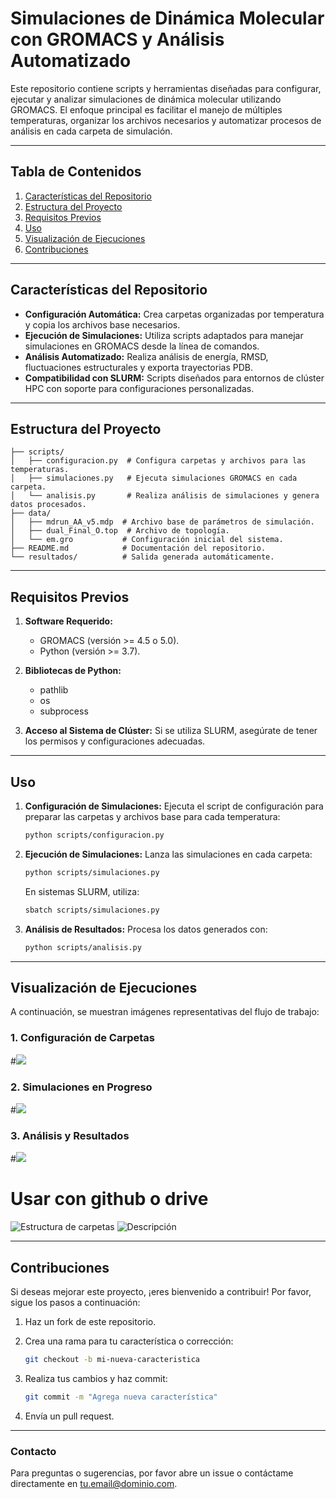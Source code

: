 
# Simulaciones de Dinámica Molecular con GROMACS y Análisis Automatizado

Este repositorio contiene scripts y herramientas diseñadas para configurar, ejecutar y analizar simulaciones de dinámica molecular utilizando GROMACS. El enfoque principal es facilitar el manejo de múltiples temperaturas, organizar los archivos necesarios y automatizar procesos de análisis en cada carpeta de simulación.

---

## Tabla de Contenidos

1. [Características del Repositorio](#caracteristicas-del-repositorio)
2. [Estructura del Proyecto](#estructura-del-proyecto)
3. [Requisitos Previos](#requisitos-previos)
4. [Uso](#uso)
5. [Visualización de Ejecuciones](#visualizacion-de-ejecuciones)
6. [Contribuciones](#contribuciones)

---

## Características del Repositorio

- **Configuración Automática:** Crea carpetas organizadas por temperatura y copia los archivos base necesarios.
- **Ejecución de Simulaciones:** Utiliza scripts adaptados para manejar simulaciones en GROMACS desde la línea de comandos.
- **Análisis Automatizado:** Realiza análisis de energía, RMSD, fluctuaciones estructurales y exporta trayectorias PDB.
- **Compatibilidad con SLURM:** Scripts diseñados para entornos de clúster HPC con soporte para configuraciones personalizadas.

---

## Estructura del Proyecto

```
├── scripts/
│   ├── configuracion.py  # Configura carpetas y archivos para las temperaturas.
│   ├── simulaciones.py   # Ejecuta simulaciones GROMACS en cada carpeta.
│   └── analisis.py       # Realiza análisis de simulaciones y genera datos procesados.
├── data/
│   ├── mdrun_AA_v5.mdp  # Archivo base de parámetros de simulación.
│   ├── dual_Final_O.top  # Archivo de topología.
│   └── em.gro           # Configuración inicial del sistema.
├── README.md            # Documentación del repositorio.
└── resultados/          # Salida generada automáticamente.
```

---

## Requisitos Previos

1. **Software Requerido:**
   - GROMACS (versión >= 4.5 o 5.0).
   - Python (versión >= 3.7).
2. **Bibliotecas de Python:**
   - pathlib
   - os
   - subprocess

3. **Acceso al Sistema de Clúster:** Si se utiliza SLURM, asegúrate de tener los permisos y configuraciones adecuadas.

---

## Uso

1. **Configuración de Simulaciones:**
   Ejecuta el script de configuración para preparar las carpetas y archivos base para cada temperatura:

   ```bash
   python scripts/configuracion.py
   ```

2. **Ejecución de Simulaciones:**
   Lanza las simulaciones en cada carpeta:

   ```bash
   python scripts/simulaciones.py
   ```

   En sistemas SLURM, utiliza:

   ```bash
   sbatch scripts/simulaciones.py
   ```

3. **Análisis de Resultados:**
   Procesa los datos generados con:

   ```bash
   python scripts/analisis.py
   ```

---

## Visualización de Ejecuciones

A continuación, se muestran imágenes representativas del flujo de trabajo:

### 1. Configuración de Carpetas
#![](https://via.placeholder.com/800x400.png?text=Estructura+de+Carpetas+por+Temperatura)

### 2. Simulaciones en Progreso
#![](https://via.placeholder.com/800x400.png?text=Ejecuci%C3%B3n+de+Simulaciones+en+GROMACS)

### 3. Análisis y Resultados
#![](https://via.placeholder.com/800x400.png?text=An%C3%A1lisis+Automatizado+de+Trayectorias)

# Usar con github o drive 
![Estructura de carpetas](https://github.com/tu-usuario/tu-repo/ruta-a-la-imagen.png)
![Descripción](https://drive.google.com/uc?export=view&id=ID_DEL_ARCHIVO)

---

## Contribuciones

Si deseas mejorar este proyecto, ¡eres bienvenido a contribuir! Por favor, sigue los pasos a continuación:

1. Haz un fork de este repositorio.
2. Crea una rama para tu característica o corrección:

   ```bash
   git checkout -b mi-nueva-caracteristica
   ```

3. Realiza tus cambios y haz commit:

   ```bash
   git commit -m "Agrega nueva característica"
   ```

4. Envía un pull request.

---

### Contacto
Para preguntas o sugerencias, por favor abre un issue o contáctame directamente en [tu.email@dominio.com](mailto:simulacra.simulacion@gmail.com).

